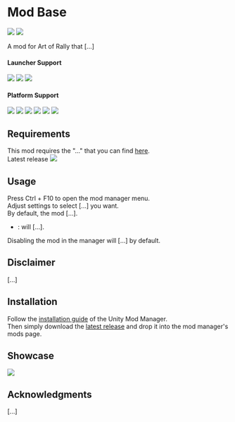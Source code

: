 ﻿# Mod Base

<!-- Search and replace <modName> with the name of your mod -->

[![](https://img.shields.io/github/v/release/MMike17/<modName>?label=Download)](https://github.com/MMike17/<modName>/releases/latest)
![](https://img.shields.io/badge/Game%20Version-v1.5.5-blue)

A mod for Art of Rally that [...]

#### Launcher Support

![](https://img.shields.io/badge/Steam-Supprted-green)
![](https://img.shields.io/badge/Epic-Untested-yellow)
![](https://img.shields.io/badge/GOG-Untested-yellow)

#### Platform Support

![](https://img.shields.io/badge/Windows-Supprted-green)
![](https://img.shields.io/badge/Linux-Untested-yellow)
![](https://img.shields.io/badge/OS%2FX-Untested-yellow)
![](https://img.shields.io/badge/PlayStation-Untested-yellow)
![](https://img.shields.io/badge/XBox-Untested-yellow)
![](https://img.shields.io/badge/Switch-Untested-yellow)

## Requirements

This mod requires the "..." that you can find [here](https://github.com/MMike17/<modName>).\
Latest release [![](https://img.shields.io/github/v/release/MMike17/?label=Real%20car%20names)](https://github.com/MMike17/<modName>/releases/latest)

## Usage

Press Ctrl + F10 to open the mod manager menu.\
Adjust settings to select [...] you want.\
By default, the mod [...].

- **<settingName>** : will [...].

Disabling the mod in the manager will [...] by default.

## Disclaimer

[...]

## Installation

Follow the [installation guide](https://www.nexusmods.com/site/mods/21/) of
the Unity Mod Manager.\
Then simply download the [latest release](https://github.com/MMike17/<modName>/releases/latest)
and drop it into the mod manager's mods page.

## Showcase

![](Screenshots/.png)

## Acknowledgments

[...]
